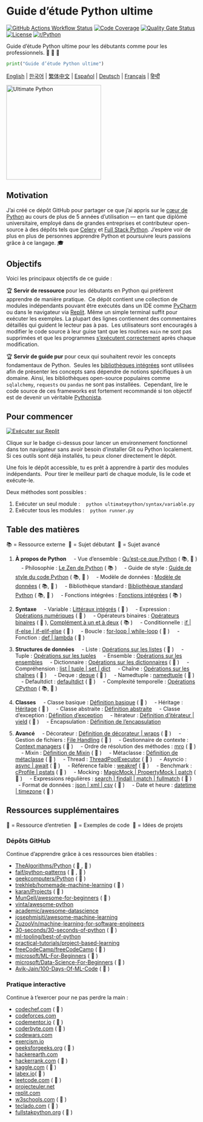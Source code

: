 # Guide d’étude Python ultime

[![GitHub Actions Workflow Status](https://img.shields.io/github/actions/workflow/status/huangsam/ultimate-python/ci.yml)](https://github.com/huangsam/ultimate-python/actions)
[![Code Coverage](https://img.shields.io/codecov/c/github/huangsam/ultimate-python)](https://codecov.io/gh/huangsam/ultimate-python)
[![Quality Gate Status](https://img.shields.io/sonar/quality_gate/huangsam_ultimate-python?server=https%3A%2F%2Fsonarcloud.io)](https://sonarcloud.io/dashboard?id=huangsam_ultimate-python)
[![License](https://img.shields.io/github/license/huangsam/ultimate-python)](https://github.com/huangsam/ultimate-python/blob/main/LICENSE)
[![r/Python](https://img.shields.io/badge/reddit-original_post-red)](https://www.reddit.com/r/Python/comments/inllmf/ultimate_python_study_guide/)

Guide d’étude Python ultime pour les débutants comme pour les professionnels. 🐍 🐍 🐍

```python
print("Guide d’étude Python ultime")
```

[English](README.md) |
[한국어](README.ko.md) |
[繁体中文](README.zh_tw.md) |
[Español](README.es.md) |
[Deutsch](README.de.md) |
[Français](README.fr.md) |
[हिन्दी](README.hi.md)

<img src="images/ultimatepython.webp" alt="Ultimate Python" width="250px" />

## Motivation

J’ai créé ce dépôt GitHub pour partager ce que j’ai appris sur le [cœur de Python](https://www.python.org/)
au cours de plus de 5 années d’utilisation — en tant que diplômé universitaire, employé
dans de grandes entreprises et contributeur open-source à des dépôts tels que
[Celery](https://github.com/celery/celery) et
[Full Stack Python](https://github.com/mattmakai/fullstackpython.com).
J’espère voir de plus en plus de personnes apprendre Python et poursuivre leurs passions
grâce à ce langage. 🎓

## Objectifs

Voici les principaux objectifs de ce guide :

🏆 **Servir de ressource** pour les débutants en Python qui préfèrent apprendre de manière pratique. 
Ce dépôt contient une collection de modules indépendants pouvant être exécutés dans un IDE
comme [PyCharm](https://www.jetbrains.com/pycharm/) ou dans le navigateur via
[Replit](https://replit.com/languages/python3). Même un simple terminal suffit
pour exécuter les exemples. La plupart des lignes contiennent des commentaires détaillés
qui guident le lecteur pas à pas. 
Les utilisateurs sont encouragés à modifier le code source à leur guise tant que les
routines `main` ne sont pas supprimées et que les programmes
[s’exécutent correctement](runner.py) après chaque modification.

🏆 **Servir de guide pur** pour ceux qui souhaitent revoir les concepts fondamentaux de Python. 
Seules les [bibliothèques intégrées](https://docs.python.org/3/library/) sont utilisées afin de
présenter les concepts sans dépendre de notions spécifiques à un domaine. Ainsi, les
bibliothèques open-source populaires comme `sqlalchemy`, `requests` ou `pandas`
ne sont pas installées. 
Cependant, lire le code source de ces frameworks est fortement recommandé
si ton objectif est de devenir un véritable
[Pythonista](https://www.urbandictionary.com/define.php?term=pythonista).

## Pour commencer

[![Exécuter sur Replit](https://replit.com/badge/github/huangsam/ultimate-python)](https://replit.com/github/huangsam/ultimate-python)

Clique sur le badge ci-dessus pour lancer un environnement fonctionnel dans ton navigateur
sans avoir besoin d’installer Git ou Python localement. 
Si ces outils sont déjà installés, tu peux cloner directement le dépôt.

Une fois le dépôt accessible, tu es prêt à apprendre à partir des modules indépendants. 
Pour tirer le meilleur parti de chaque module, lis le code et exécute-le.

Deux méthodes sont possibles :

1. Exécuter un seul module : 
  `python ultimatepython/syntax/variable.py`
2. Exécuter tous les modules : 
  `python runner.py`

## Table des matières

📚 = Ressource externe 
🍰 = Sujet débutant 
🤯 = Sujet avancé 

1. **À propos de Python**
    - Vue d’ensemble : [Qu’est-ce que Python](https://github.com/trekhleb/learn-python/blob/master/src/getting_started/what_is_python.md) ( 📚, 🍰 )
    - Philosophie : [Le Zen de Python](https://www.python.org/dev/peps/pep-0020/) ( 📚 )
    - Guide de style : [Guide de style du code Python](https://www.python.org/dev/peps/pep-0008/) ( 📚, 🤯 )
    - Modèle de données : [Modèle de données](https://docs.python.org/3/reference/datamodel.html) ( 📚, 🤯 )
    - Bibliothèque standard : [Bibliothèque standard Python](https://docs.python.org/3/library/) ( 📚, 🤯 )
    - Fonctions intégrées : [Fonctions intégrées](https://docs.python.org/3/library/functions.html) ( 📚 )

2. **Syntaxe**
    - Variable : [Littéraux intégrés](ultimatepython/syntax/variable.py) ( 🍰 )
    - Expression : [Opérations numériques](ultimatepython/syntax/expression.py) ( 🍰 )
    - Opérateurs binaires : [Opérateurs binaires](ultimatepython/syntax/bitwise.py) ( 🍰 ), [Complément à un et à deux](https://www.geeksforgeeks.org/difference-between-1s-complement-representation-and-2s-complement-representation-technique/) ( 📚 )
    - Conditionnelle : [if | if-else | if-elif-else](ultimatepython/syntax/conditional.py) ( 🍰 )
    - Boucle : [for-loop | while-loop](ultimatepython/syntax/loop.py) ( 🍰 )
    - Fonction : [def | lambda](ultimatepython/syntax/function.py) ( 🍰 )

3. **Structures de données**
    - Liste : [Opérations sur les listes](ultimatepython/data_structures/list.py) ( 🍰 )
    - Tuple : [Opérations sur les tuples](ultimatepython/data_structures/tuple.py)
    - Ensemble : [Opérations sur les ensembles](ultimatepython/data_structures/set.py)
    - Dictionnaire : [Opérations sur les dictionnaires](ultimatepython/data_structures/dict.py) ( 🍰 )
    - Compréhension : [list | tuple | set | dict](ultimatepython/data_structures/comprehension.py)
    - Chaîne : [Opérations sur les chaînes](ultimatepython/data_structures/string.py) ( 🍰 )
    - Deque : [deque](ultimatepython/data_structures/deque.py) ( 🤯 )
    - Namedtuple : [namedtuple](ultimatepython/data_structures/namedtuple.py) ( 🤯 )
    - Defaultdict : [defaultdict](ultimatepython/data_structures/defaultdict.py) ( 🤯 )
    - Complexité temporelle : [Opérations CPython](https://wiki.python.org/moin/TimeComplexity) ( 📚, 🤯 )

4. **Classes**
    - Classe basique : [Définition basique](ultimatepython/classes/basic_class.py) ( 🍰 )
    - Héritage : [Héritage](ultimatepython/classes/inheritance.py) ( 🍰 )
    - Classe abstraite : [Définition abstraite](ultimatepython/classes/abstract_class.py)
    - Classe d’exception : [Définition d’exception](ultimatepython/classes/exception_class.py)
    - Itérateur : [Définition d’itérateur | yield](ultimatepython/classes/iterator_class.py) ( 🤯 )
    - Encapsulation : [Définition de l’encapsulation](ultimatepython/classes/encapsulation.py)

5. **Avancé**
    - Décorateur : [Définition de décorateur | wraps](ultimatepython/advanced/decorator.py) ( 🤯 )
    - Gestion de fichiers : [File Handling](ultimatepython/advanced/file_handling.py) ( 🤯 )
    - Gestionnaire de contexte : [Context managers](ultimatepython/advanced/context_manager.py) ( 🤯 )
    - Ordre de résolution des méthodes : [mro](ultimatepython/advanced/mro.py) ( 🤯 )
    - Mixin : [Définition de Mixin](ultimatepython/advanced/mixin.py) ( 🤯 )
    - Métaclasse : [Définition de métaclasse](ultimatepython/advanced/meta_class.py) ( 🤯 )
    - Thread : [ThreadPoolExecutor](ultimatepython/advanced/thread.py) ( 🤯 )
    - Asyncio : [async | await](ultimatepython/advanced/async.py) ( 🤯 )
    - Référence faible : [weakref](ultimatepython/advanced/weak_ref.py) ( 🤯 )
    - Benchmark : [cProfile | pstats](ultimatepython/advanced/benchmark.py) ( 🤯 )
    - Mocking : [MagicMock | PropertyMock | patch](ultimatepython/advanced/mocking.py) ( 🤯 )
    - Expressions régulières : [search | findall | match | fullmatch](ultimatepython/advanced/regex.py) ( 🤯 )
    - Format de données : [json | xml | csv](ultimatepython/advanced/data_format.py) ( 🤯 )
    - Date et heure : [datetime | timezone](ultimatepython/advanced/date_time.py) ( 🤯 )

## Ressources supplémentaires

👔 = Ressource d’entretien 
🧪 = Exemples de code 
🧠 = Idées de projets 

### Dépôts GitHub

Continue d’apprendre grâce à ces ressources bien établies :

- [TheAlgorithms/Python](https://github.com/TheAlgorithms/Python) ( 👔 , 🧪 )
- [faif/python-patterns](https://github.com/faif/python-patterns) ( 👔 , 🧪 )
- [geekcomputers/Python](https://github.com/geekcomputers/Python) ( 🧪 )
- [trekhleb/homemade-machine-learning](https://github.com/trekhleb/homemade-machine-learning) ( 🧪 )
- [karan/Projects](https://github.com/karan/Projects) ( 🧠 )
- [MunGell/awesome-for-beginners](https://github.com/MunGell/awesome-for-beginners) ( 🧠 )
- [vinta/awesome-python](https://github.com/vinta/awesome-python)
- [academic/awesome-datascience](https://github.com/academic/awesome-datascience)
- [josephmisiti/awesome-machine-learning](https://github.com/josephmisiti/awesome-machine-learning)
- [ZuzooVn/machine-learning-for-software-engineers](https://github.com/ZuzooVn/machine-learning-for-software-engineers)
- [30-seconds/30-seconds-of-python](https://github.com/30-seconds/30-seconds-of-python) ( 🧪 )
- [ml-tooling/best-of-python](https://github.com/ml-tooling/best-of-python)
- [practical-tutorials/project-based-learning](https://github.com/practical-tutorials/project-based-learning#python)
- [freeCodeCamp/freeCodeCamp](https://github.com/freeCodeCamp/freeCodeCamp) ( 👔 )
- [microsoft/ML-For-Beginners](https://github.com/microsoft/ML-For-Beginners) ( 🧪 )
- [microsoft/Data-Science-For-Beginners](https://github.com/microsoft/Data-Science-For-Beginners) ( 🧪 )
- [Avik-Jain/100-Days-Of-ML-Code](https://github.com/Avik-Jain/100-Days-Of-ML-Code) ( 🧪 )

### Pratique interactive

Continue à t’exercer pour ne pas perdre la main :

- [codechef.com](https://www.codechef.com/) ( 👔 )
- [codeforces.com](https://codeforces.com/)
- [codementor.io](https://www.codementor.io) ( 🧠 )
- [coderbyte.com](https://www.coderbyte.com/) ( 👔 )
- [codewars.com](https://www.codewars.com/)
- [exercism.io](https://exercism.io/)
- [geeksforgeeks.org](https://www.geeksforgeeks.org/) ( 👔 )
- [hackerearth.com](https://www.hackerearth.com/)
- [hackerrank.com](https://www.hackerrank.com/) ( 👔 )
- [kaggle.com](https://www.kaggle.com/) ( 🧠 )
- [labex.io](https://labex.io/exercises/python)( 🧪 )
- [leetcode.com](https://leetcode.com/) ( 👔 )
- [projecteuler.net](https://projecteuler.net/)
- [replit.com](https://replit.com/)
- [w3schools.com](https://www.w3schools.com/python/) ( 🧪 )
- [teclado.com](https://teclado.com/30-days-of-python/#prerequisites) ( 👔 )
- [fullstakpython.org](https://fullstackpython.org/) ( 🧪 )
